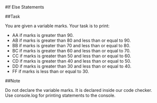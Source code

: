 #If Else Statements

##Task

You are given a variable marks. Your task is to print: 

- AA if marks is greater than 90.  
- AB if marks is greater than 80 and less than or equal to 90.  
- BB if marks is greater than 70 and less than or equal to 80.  
- BC if marks is greater than 60 and less than or equal to 70.  
- CC if marks is greater than 50 and less than or equal to 60.  
- CD if marks is greater than 40 and less than or equal to 50.  
- DD if marks is greater than 30 and less than or equal to 40.  
- FF if marks is less than or equal to 30.

##Note

Do not declare the variable marks. It is declared inside our code checker.
Use console.log for printing statements to the console.


